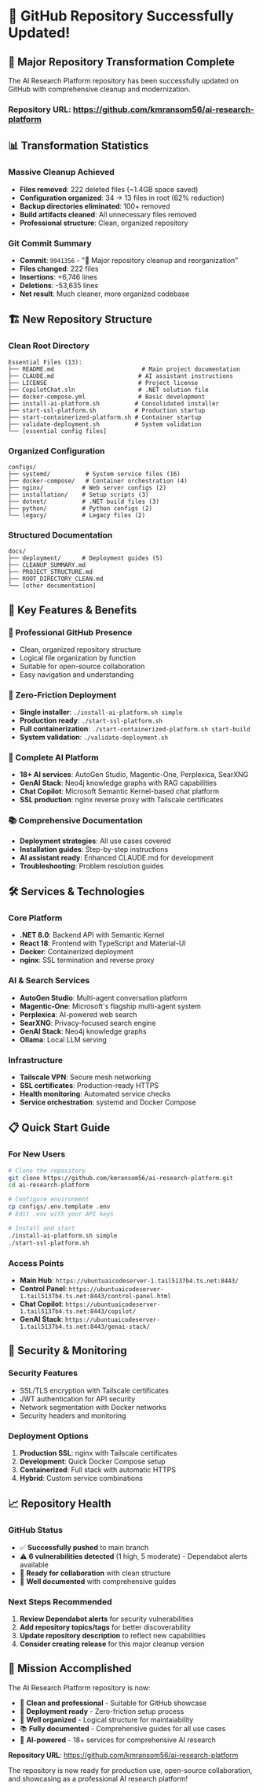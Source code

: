 # 🎉 GitHub Repository Successfully Updated!

## 🚀 **Major Repository Transformation Complete**

The AI Research Platform repository has been successfully updated on GitHub with comprehensive cleanup and modernization.

### **Repository URL**: https://github.com/kmransom56/ai-research-platform

## 📊 **Transformation Statistics**

### **Massive Cleanup Achieved**
- **Files removed**: 222 deleted files (~1.4GB space saved)
- **Configuration organized**: 34 → 13 files in root (62% reduction)
- **Backup directories eliminated**: 100+ removed
- **Build artifacts cleaned**: All unnecessary files removed
- **Professional structure**: Clean, organized repository

### **Git Commit Summary**
- **Commit**: `9941356` - "🧹 Major repository cleanup and reorganization"
- **Files changed**: 222 files
- **Insertions**: +6,746 lines
- **Deletions**: -53,635 lines
- **Net result**: Much cleaner, more organized codebase

## 🏗️ **New Repository Structure**

### **Clean Root Directory**
```
Essential Files (13):
├── README.md                         # Main project documentation
├── CLAUDE.md                        # AI assistant instructions
├── LICENSE                          # Project license
├── CopilotChat.sln                  # .NET solution file
├── docker-compose.yml               # Basic development
├── install-ai-platform.sh          # Consolidated installer
├── start-ssl-platform.sh           # Production startup
├── start-containerized-platform.sh # Container startup
├── validate-deployment.sh          # System validation
└── [essential config files]
```

### **Organized Configuration**
```
configs/
├── systemd/          # System service files (16)
├── docker-compose/   # Container orchestration (4)  
├── nginx/           # Web server configs (2)
├── installation/    # Setup scripts (3)
├── dotnet/          # .NET build files (3)
├── python/          # Python configs (2)
└── legacy/          # Legacy files (2)
```

### **Structured Documentation**
```
docs/
├── deployment/      # Deployment guides (5)
├── CLEANUP_SUMMARY.md
├── PROJECT_STRUCTURE.md
├── ROOT_DIRECTORY_CLEAN.md
└── [other documentation]
```

## 🎯 **Key Features & Benefits**

### **🧹 Professional GitHub Presence**
- Clean, organized repository structure
- Logical file organization by function
- Suitable for open-source collaboration
- Easy navigation and understanding

### **🚀 Zero-Friction Deployment**
- **Single installer**: `./install-ai-platform.sh simple`
- **Production ready**: `./start-ssl-platform.sh`
- **Full containerization**: `./start-containerized-platform.sh start-build`
- **System validation**: `./validate-deployment.sh`

### **🧠 Complete AI Platform**
- **18+ AI services**: AutoGen Studio, Magentic-One, Perplexica, SearXNG
- **GenAI Stack**: Neo4j knowledge graphs with RAG capabilities
- **Chat Copilot**: Microsoft Semantic Kernel-based chat platform
- **SSL production**: nginx reverse proxy with Tailscale certificates

### **📚 Comprehensive Documentation**
- **Deployment strategies**: All use cases covered
- **Installation guides**: Step-by-step instructions
- **AI assistant ready**: Enhanced CLAUDE.md for development
- **Troubleshooting**: Problem resolution guides

## 🛠️ **Services & Technologies**

### **Core Platform**
- **.NET 8.0**: Backend API with Semantic Kernel
- **React 18**: Frontend with TypeScript and Material-UI
- **Docker**: Containerized deployment
- **nginx**: SSL termination and reverse proxy

### **AI & Search Services**
- **AutoGen Studio**: Multi-agent conversation platform
- **Magentic-One**: Microsoft's flagship multi-agent system
- **Perplexica**: AI-powered web search
- **SearXNG**: Privacy-focused search engine
- **GenAI Stack**: Neo4j knowledge graphs
- **Ollama**: Local LLM serving

### **Infrastructure**
- **Tailscale VPN**: Secure mesh networking
- **SSL certificates**: Production-ready HTTPS
- **Health monitoring**: Automated service checks
- **Service orchestration**: systemd and Docker Compose

## 📋 **Quick Start Guide**

### **For New Users**
```bash
# Clone the repository
git clone https://github.com/kmransom56/ai-research-platform.git
cd ai-research-platform

# Configure environment
cp configs/.env.template .env
# Edit .env with your API keys

# Install and start
./install-ai-platform.sh simple
./start-ssl-platform.sh
```

### **Access Points**
- **Main Hub**: `https://ubuntuaicodeserver-1.tail5137b4.ts.net:8443/`
- **Control Panel**: `https://ubuntuaicodeserver-1.tail5137b4.ts.net:8443/control-panel.html`
- **Chat Copilot**: `https://ubuntuaicodeserver-1.tail5137b4.ts.net:8443/copilot/`
- **GenAI Stack**: `https://ubuntuaicodeserver-1.tail5137b4.ts.net:8443/genai-stack/`

## 🔐 **Security & Monitoring**

### **Security Features**
- SSL/TLS encryption with Tailscale certificates
- JWT authentication for API security
- Network segmentation with Docker networks
- Security headers and monitoring

### **Deployment Options**
1. **Production SSL**: nginx with Tailscale certificates
2. **Development**: Quick Docker Compose setup
3. **Containerized**: Full stack with automatic HTTPS
4. **Hybrid**: Custom service combinations

## 📈 **Repository Health**

### **GitHub Status**
- ✅ **Successfully pushed** to main branch
- ⚠️ **6 vulnerabilities detected** (1 high, 5 moderate) - Dependabot alerts available
- 🔄 **Ready for collaboration** with clean structure
- 📝 **Well documented** with comprehensive guides

### **Next Steps Recommended**
1. **Review Dependabot alerts** for security vulnerabilities
2. **Add repository topics/tags** for better discoverability
3. **Update repository description** to reflect new capabilities
4. **Consider creating release** for this major cleanup version

## 🎊 **Mission Accomplished**

The AI Research Platform repository is now:
- 🧹 **Clean and professional** - Suitable for GitHub showcase
- 🚀 **Deployment ready** - Zero-friction setup process
- 🔧 **Well organized** - Logical structure for maintaiability
- 📚 **Fully documented** - Comprehensive guides for all use cases
- 🧠 **AI-powered** - 18+ services for comprehensive AI research

**Repository URL**: https://github.com/kmransom56/ai-research-platform

The repository is now ready for production use, open-source collaboration, and showcasing as a professional AI research platform!